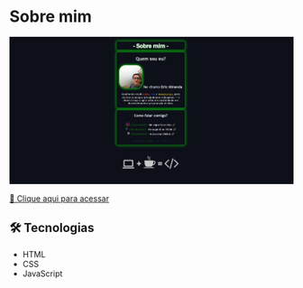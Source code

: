 # Sobre mim

![preview](img/site-img.jpg)

[🔗 Clique aqui para acessar](ericmiranda27.github.io/sobre-mim)

## 🛠 Tecnologias

- HTML
- CSS
- JavaScript